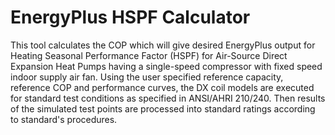 # EnergyPlus HSPF Calculator
 This tool calculates the COP which will give desired EnergyPlus output for Heating Seasonal Performance Factor (HSPF) for Air-Source Direct Expansion Heat Pumps having a single-speed compressor with fixed speed indoor supply air fan.  Using the user specified reference capacity, reference COP and performance curves, the DX coil models are executed for standard test conditions as specified in ANSI/AHRI 210/240. Then results of the simulated test points are processed into standard ratings according to standard's procedures.

